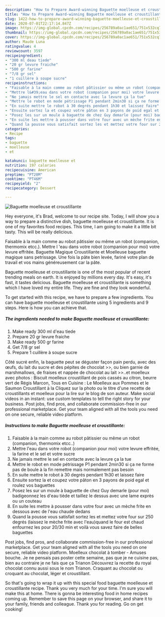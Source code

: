 ```yaml
---
description: "How to Prepare Award-winning Baguette moelleuse et croustillante"
title: "How to Prepare Award-winning Baguette moelleuse et croustillante"
slug: 1422-how-to-prepare-award-winning-baguette-moelleuse-et-croustillante
date: 2020-07-01T22:17:14.847Z
image: https://img-global.cpcdn.com/recipes/256789a0ac1ae651/751x532cq70/baguette-moelleuse-et-croustillante-photo-principale-de-la-recette.jpg
thumbnail: https://img-global.cpcdn.com/recipes/256789a0ac1ae651/751x532cq70/baguette-moelleuse-et-croustillante-photo-principale-de-la-recette.jpg
cover: https://img-global.cpcdn.com/recipes/256789a0ac1ae651/751x532cq70/baguette-moelleuse-et-croustillante-photo-principale-de-la-recette.jpg
author: Maude Luna
ratingvalue: 4
reviewcount: 3597
recipeingredient:
- "300 ml deau tiede"
- "20 gr levure fraiche"
- "500 gr farine"
- "7/8 gr sel"
- "1 cuillère à soupe sucre"
recipeinstructions:
- "Faisable à la main comme au robot pâtissier ou même un robot (companion, thermomix etcc..)"
- "Mettre l&#39;eau dans votre robot (companion pour moi) votre levure effritée, la farine et le sel et votre sucre"
- "Ne jamais mettre le sel en contacte avec la levure ça la tue"
- "Mettre le robot en mode pétrissage P1 pendant 2min30 si ça ne forme pas de boule à la fin remettre mais normalement pas besoin"
- "En suite mettre le robot à 30 degrés pendant 1h30 et laissez faire"
- "Ensuite sortez la et coupez votre pâton en 3 payons de poid egal et roulez vos baguettes"
- "Posez les sur un moule à baguette de chez Guy demarle (pour moi) badigeonnez les d&#39;eau tiède et taillez le dessus avec une lame exprès ou un couteau"
- "En suite les mettre à pousser dans votre four avec un mèche frite en dessous avec de l&#39;eau chaude dedans"
- "Quand la pousse vous satisfait sortez les et mettez votre four sur 250 degrés (laissez le mèche frite avec l&#39;eau)quand le four est chaud enfournez les pour 20/30 min et voilà vous savez faire de belles baguettes"
categories:
- Recipe
tags:
- baguette
- moelleuse
- et

katakunci: baguette moelleuse et 
nutrition: 197 calories
recipecuisine: American
preptime: "PT20M"
cooktime: "PT46M"
recipeyield: "2"
recipecategory: Dessert

---
```



![Baguette moelleuse et croustillante](https://img-global.cpcdn.com/recipes/256789a0ac1ae651/751x532cq70/baguette-moelleuse-et-croustillante-photo-principale-de-la-recette.jpg)

Hey everyone, it's Brad, welcome to our recipe site. Today, I will show you a way to prepare a distinctive dish, baguette moelleuse et croustillante. It is one of my favorites food recipes. This time, I am going to make it a little bit tasty. This will be really delicious.

Faisable à la main comme au robot pâtissier ou même un robot (companion, thermomix etcc.). Mettre l &#39;eau dans votre robot (companion pour moi) votre levure effritée. Baguette Magique Croustillante et Moelleuse baguette magique sans petrissage. Une fois la pâte bien levée, fariné votre plan de travail et vos mains généreusement car la pâte.

Baguette moelleuse et croustillante is one of the most popular of recent trending meals on earth. It is enjoyed by millions every day. It's easy, it's fast, it tastes delicious. Baguette moelleuse et croustillante is something which I have loved my entire life. They are fine and they look wonderful.


To get started with this recipe, we have to prepare a few ingredients. You can have baguette moelleuse et croustillante using 5 ingredients and 9 steps. Here is how you can achieve that.

<!--inarticleads1-->

##### The ingredients needed to make Baguette moelleuse et croustillante:

1. Make ready 300 ml d&#39;eau tiede
1. Prepare 20 gr levure fraiche
1. Make ready 500 gr farine
1. Get 7/8 gr sel
1. Prepare 1 cuillère à soupe sucre


Côté sucré enfin, la baguette peut se déguster façon pain perdu, avec des œufs, du lait du sucre et des pépites de chocolat &gt;&gt;, ou bien garnie de marshmallows, de fraises et nappée de chocolat au lait &gt;&gt;..et moelleux avec photos : Biscuit moelleux croustillant de pois cassés au citron, beurre vert de Régis Marcon, Tous en Cuisine : Le Moelleux aux Pommes et le Saumon Croustillant à la Cliquez sur la photo ou le titre d&#39;une recette de croustillants et moelleux pour la lire sur le blog de son auteur. Make social videos in an instant: use custom templates to tell the right story for your business. Post jobs, find pros, and collaborate commission-free in our professional marketplace. Get your team aligned with all the tools you need on one secure, reliable video platform. 

<!--inarticleads2-->

##### Instructions to make Baguette moelleuse et croustillante:

1. Faisable à la main comme au robot pâtissier ou même un robot (companion, thermomix etcc..)
1. Mettre l&#39;eau dans votre robot (companion pour moi) votre levure effritée, la farine et le sel et votre sucre
1. Ne jamais mettre le sel en contacte avec la levure ça la tue
1. Mettre le robot en mode pétrissage P1 pendant 2min30 si ça ne forme pas de boule à la fin remettre mais normalement pas besoin
1. En suite mettre le robot à 30 degrés pendant 1h30 et laissez faire
1. Ensuite sortez la et coupez votre pâton en 3 payons de poid egal et roulez vos baguettes
1. Posez les sur un moule à baguette de chez Guy demarle (pour moi) badigeonnez les d&#39;eau tiède et taillez le dessus avec une lame exprès ou un couteau
1. En suite les mettre à pousser dans votre four avec un mèche frite en dessous avec de l&#39;eau chaude dedans
1. Quand la pousse vous satisfait sortez les et mettez votre four sur 250 degrés (laissez le mèche frite avec l&#39;eau)quand le four est chaud enfournez les pour 20/30 min et voilà vous savez faire de belles baguettes


Post jobs, find pros, and collaborate commission-free in our professional marketplace. Get your team aligned with all the tools you need on one secure, reliable video platform. Moelleux chocolat à tomber - Amuses bouche. Je ne pensais pas poster cette semaine, pas que je ne cuisine pas, bien au contraire je ne fais que ça Trianon Découvrez la recette du royal chocolat connu aussi sous le nom Trianon. Craquant au chocolat ou croquant au chocolat, léger et croustillant. 

So that's going to wrap it up with this special food baguette moelleuse et croustillante recipe. Thank you very much for your time. I'm sure you will make this at home. There is gonna be interesting food in home recipes coming up. Remember to save this page on your browser, and share it to your family, friends and colleague. Thank you for reading. Go on get cooking!

